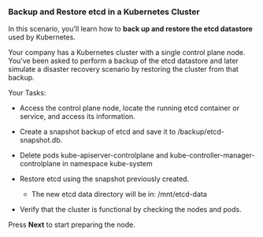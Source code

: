 ### Backup and Restore etcd in a Kubernetes Cluster

In this scenario, you’ll learn how to **back up and restore the etcd datastore** used by Kubernetes.

Your company has a Kubernetes cluster with a single control plane node. You’ve been asked to perform a backup of the etcd datastore and later simulate a disaster recovery scenario by restoring the cluster from that backup.

Your Tasks:

- Access the control plane node, locate the running etcd container or service, and access its information.

- Create a snapshot backup of etcd and save it to /backup/etcd-snapshot.db.

- Delete pods kube-apiserver-controlplane and kube-controller-manager-controlplane in namespace kube-system

- Restore etcd using the snapshot previously created.
  - The new etcd data directory will be in: /mnt/etcd-data

- Verify that the cluster is functional by checking the nodes and pods.

Press **Next** to start preparing the node.
